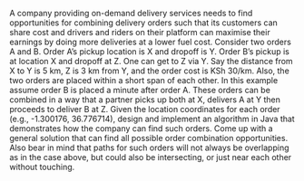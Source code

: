 
A company providing on-demand delivery services needs to find opportunities for combining
delivery orders such that its customers can share cost and drivers and riders on their platform
can maximise their earnings by doing more deliveries at a lower fuel cost.
Consider two orders A and B. Order A’s pickup location is X and dropoff is Y. Order B’s pickup
is at location X and dropoff at Z. One can get to Z via Y. Say the distance from X to Y is 5 km, Z
is 3 km from Y, and the order cost is KSh 30/km. Also, the two orders are placed within a short
span of each other. In this example assume order B is placed a minute after order A. These
orders can be combined in a way that a partner picks up both at X, delivers A at Y then
proceeds to deliver B at Z.
Given the location coordinates for each order (e.g., -1.300176, 36.776714), design and
implement an algorithm in Java that demonstrates how the company can find such orders.
Come up with a general solution that can find all possible order combination opportunities. Also
bear in mind that paths for such orders will not always be overlapping as in the case above, but
could also be intersecting, or just near each other without touching.



